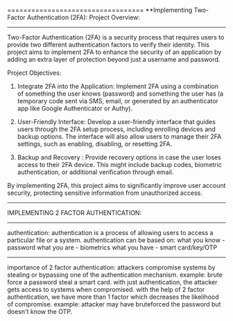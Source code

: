 ==================================
**Implementing Two-Factor Authentication (2FA): Project Overview:

----------------------------------

Two-Factor Authentication (2FA) is a security process that requires users to provide two different authentication factors to verify their identity. This project aims to implement 2FA to enhance the security of an application by adding an extra layer of protection beyond just a username and password.

Project Objectives:

1. Integrate 2FA into the Application: Implement 2FA using a combination of something the user knows (password) and something the user has (a temporary code sent via SMS, email, or generated by an authenticator app like Google Authenticator or Authy).

2. User-Friendly Interface: Develop a user-friendly interface that guides users through the 2FA setup process, including enrolling devices and backup options. The interface will also allow users to manage their 2FA settings, such as enabling, disabling, or resetting 2FA.

4. Backup and Recovery : Provide recovery options in case the user loses access to their 2FA device. This might include backup codes, biometric authentication, or additional verification through email.

By implementing 2FA, this project aims to significantly improve user account security, protecting sensitive information from unauthorized access.

----------------------------------
IMPLEMENTING 2 FACTOR AUTHENTICATION:

----------------------------------
authentication:
authentication is a process of allowing users to access a
particular file or a system.
authentication can be based on:
what you know - password
what you are - biometrics
what you have - smart card/key/OTP

----------------------------------
importance of 2 factor authentication:
attackers compromise systems by stealing or bypassing
one of the authentication mechanism.
example:
brute force a password
steal a smart card.
with just authentication, the attacker gets access to
systems when compromised.
with the help of 2 factor authentication,
we have more than 1 factor which
decreases the likelihood of compromise.
example:
attacker may have bruteforced the password
but doesn't know the OTP.
